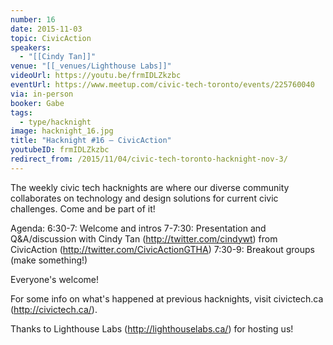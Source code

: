 ```yaml
---
number: 16
date: 2015-11-03
topic: CivicAction
speakers:
  - "[[Cindy Tan]]"
venue: "[[_venues/Lighthouse Labs]]"
videoUrl: https://youtu.be/frmIDLZkzbc
eventUrl: https://www.meetup.com/civic-tech-toronto/events/225760040
via: in-person
booker: Gabe
tags:
  - type/hacknight
image: hacknight_16.jpg
title: "Hacknight #16 – CivicAction"
youtubeID: frmIDLZkzbc
redirect_from: /2015/11/04/civic-tech-toronto-hacknight-nov-3/
---
```


The weekly civic tech hacknights are where our diverse community collaborates on technology and design solutions for current civic challenges. Come and be part of it!

Agenda:
6:30-7: Welcome and intros
7-7:30: Presentation and Q&A/discussion with Cindy Tan (http://twitter.com/cindywt) from CivicAction (http://twitter.com/CivicActionGTHA)
7:30-9: Breakout groups (make something!)

Everyone's welcome!

For some info on what's happened at previous hacknights, visit civictech.ca (http://civictech.ca/).

Thanks to Lighthouse Labs (http://lighthouselabs.ca/) for hosting us!